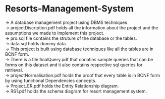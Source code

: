 # Resorts-Management-System
-> A database management project using DBMS techniques <br />
-> projectDiscription.pdf holds all the information about the project and the assumptions we made to implement this project.<br />
-> pro.sql file contains the struture of the database or the tables.<br />
-> data.sql holds dummy data.<br />
-> This project is built using database techniques like all the tables are in BCNF form.<br />
-> There is a file finalQuery.pdf that conatins sample queries that can be forms on this dataset and it also contains respective sql queries for retrieval.<br />
-> projectNormalisation.pdf holds the proof that every table is in BCNF form by using functional Dependencies concepts.<br />
-> Project_ER.pdf holds the Entity Relationship diagram.<br />
-> RS1.pdf holds the schema diagram for resort management system.<br />

